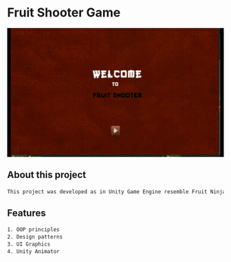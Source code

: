 # Fruit Shooter Game

<img align="center" alt="Coding" src="Assets/Fruit Shooter.gif" height="300">

##  About this project
```bash
This project was developed as in Unity Game Engine resemble Fruit Ninja familiar Game.
```

##  Features
```bash
1. OOP principles
2. Design patterns
3. UI Graphics
4. Unity Animator
```

